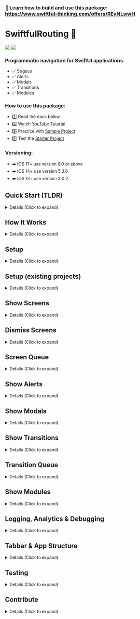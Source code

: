 ### 🚀 Learn how to build and use this package: https://www.swiftful-thinking.com/offers/REyNLwwH


# SwiftfulRouting  🤙
[![](https://img.shields.io/endpoint?url=https%3A%2F%2Fswiftpackageindex.com%2Fapi%2Fpackages%2FSwiftfulThinking%2FSwiftfulRouting%2Fbadge%3Ftype%3Dplatforms)](https://swiftpackageindex.com/SwiftfulThinking/SwiftfulRouting) [![](https://img.shields.io/endpoint?url=https%3A%2F%2Fswiftpackageindex.com%2Fapi%2Fpackages%2FSwiftfulThinking%2FSwiftfulRouting%2Fbadge%3Ftype%3Dswift-versions)](https://swiftpackageindex.com/SwiftfulThinking/SwiftfulRouting)

### Programmatic navigation for SwiftUI applications.
- ✅ Segues
- ✅ Alerts
- ✅ Modals
- ✅ Transitions
- ✅ Modules

### How to use this package:

- 1️⃣ Read the docs below
- 2️⃣ Watch [YouTube Tutorial](https://www.youtube.com/watch?v=zKfhv-Yds4g&list=PLwvDm4VfkdphPRGbtiY-X3IZsUXFi6595&index=6)
- 3️⃣ Practice with [Sample Project](https://github.com/SwiftfulThinking/SwiftfulRoutingExample)
- 4️⃣ Test the [Starter Project](https://github.com/SwiftfulThinking/SwiftfulStarterProject)


### Versioning:

- ➡️ iOS 17+ use version 6.0 or above
- ➡️ iOS 14+ use version 5.3.6
- ➡️ iOS 13+ use version 2.0.2

## Quick Start (TLDR)

<details>
<summary> Details (Click to expand) </summary>
<br>

Use a `RouterView` to replace `NavigationStack` in your SwiftUI code.

Before SwiftfulRouting:
```swift
NavigationStack {
  MyView()
    .navigationDestination()
    .sheet()
    .fullScreenCover()
    .alert()
}
```

With SwiftfulRouting:
```swift
RouterView { _ in
  MyView()
}
```

Use a `router` to perform actions.

```swift
struct MyView: View {
    
    @Environment(\.router) var router
    
    var body: some View {
        Text("Hello, world!")
            .onTapGesture {
                router.showScreen { _ in 
                    AnotherView()
                }
            }
    }
}
```

All available methods in `router` are in [AnyRouter.swift](https://github.com/SwiftfulThinking/SwiftfulRouting/blob/development/Sources/SwiftfulRouting/Core/RouterProtocol/AnyRouter.swift). 

Examples:

```swift
router.showScreen()
router.showAlert()
router.showModal()
router.showTransition()
router.showModule()
router.dismissScreen()
router.dismissAlert()
router.dismissModal()
router.dismissTransition()
router.dismissModule()
```

</details>


## How It Works

<details>
<summary> Details (Click to expand) </summary>
<br>

As you segue to a new screen, the framework adds a set view modifiers to the root of the destination View that will support all potential navigation routes. This allows declarative code to behave as programmatic code, since the view modifiers are connected in advance. Screen destinations are erased to generic types, allowing the developer to determine the destination at the time of execution. 


Version 6.0 adds many new features to the framework by implementing an internal RouterViewModel across the screen heirarchy that allows and screen's router to perform actions that affect the entire heirarchy. The solution introduces [AnyDestinationStack] which is a single array that holds bindings for all active segues in the heirarchy. 

```
// Example of what an [AnyDestinationStack] might look like:

 [
    [.fullScreenCover]
    [.push, .push, .push, .push]
    [.sheet]
    []
 ]
```

In addition to adding a `router` to the Environment, every segue immedaitely returns a `router` in the View's closure. This allows the developer to have access to the screen's routing methods before the screen is created. Leave fully decouples routing logic from the View layer and is perfect for more complex app architectures, such as MVVM or VIPER.

```swift
RouterView { router in
  MyView(router: router)
}
```

</details>

## Setup

<details>
<summary> Details (Click to expand) </summary>
<br>
Add the package to your Xcode project.

```
https://github.com/SwiftfulThinking/SwiftfulRouting.git
```

Import the package.

```swift
import SwiftfulRouting
```

Add a `RouterView` at the top of your view heirarchy. A `RouterView` will embed your view into a NavigationStack and add modifiers to support all potential segues. This would **replace** an existing `NavigationStack` in your code.

Use a `RouterView` to replace `NavigationStack` in your SwiftUI code.

```swift
// Before SwiftfulRouting
NavigationStack {
  MyView()
    .navigationDestination()
    .sheet()
    .fullScreenCover()
    .alert()
}

// With SwiftfulRouting
RouterView { _ in
  MyView()
}
```

All child views have access to a `Router` in the `Environment`.

```swift
@Environment(\.router) var router
    
var body: some View {
     Text("Hello, world!")
          .onTapGesture {
               router.showScreen(.push) { _ in
                    Text("Another screen!")
               }
          }
     }
}
```

Instead of relying on the `Environment`, you can also pass the `router` directly into the child views.

```swift
RouterView { router in
    MyView(router: router)
}
```

You can also use the returned `router` directly. A new `router` is created and added to the view heirarchy after each segue and are therefore unique to each screen. In the below example, the tap gesture on "View3" could call `dismissScreen()` from `router2` or `router3`, which would have different behaviors. This is done on purpose and is further explained in the docs below!

```swift
RouterView { router1 in
    Text("View 1")
        .onTapGesture {
            router1.showScreen(.push) { router2 in
                Text("View 2")
                    .onTapGesture {
                        router2.showScreen(.push) { router3 in
                            Text("View3")
                                .onTapGesture {
                                    router3.dismissScreen() // Dismiss View3
                                    router2.dismissScreen() // Dismiss View2 and View 3
                                }
                        }
                    }
               }
          }
}
```

Refer to [AnyRouter.swift](https://github.com/SwiftfulThinking/SwiftfulRouting/blob/main/Sources/SwiftfulRouting/Core/AnyRouter.swift) to see all accessible methods.

</details>

## Setup (existing projects) 

<details>
<summary> Details (Click to expand) </summary>
<br>
    
In order to enter the framework's view heirarchy, you must wrap your content in a `RouterView`, which will add a `NavigationStack` by default.

Most apps should replace their existing `NavigationStack` with a `RouterView`, however, if you cannot remove it, you can add a `RouterView` but initialize it without a `NavigationStack`.

The framework uses the native SwiftUI navigation bar, so all related modifiers will still work.

```swift
RouterView(addNavigationView: false) { router in
   MyView()
        .navigationBarHidden(true)
        .toolbar {
        }
}
```

</details>

## Show Screens

<details>
<summary> Details (Click to expand) </summary>
<br>

Router supports all native SwiftUI segues.

```swift
// Navigation destination
router.showScreen(.push) { _ in
     Text("View2")
}

// Sheet
router.showScreen(.sheet) { _ in
     Text("View2")
}

// FullScreenCover
router.showScreen(.fullScreenCover) { _ in
     Text("View2")
}
```

Segue methods also accept `AnyDestination` as a convenience.

```swift
let screen = AnyDestination(segue: .push, destination: { router in
    Text("Hello, world!")
})
                                    
router.showScreen(screen)
```

Segue to multiple screens at once. This will immediately trigger each screen in order, ending with the last screen displayed.

```swift
let screen1 = AnyDestination(segue: .push, destination: { router in
    Text("Hello, world!")
})
let screen2 = AnyDestination(segue: .sheet, destination: { router in
    Text("Another screen!")
})
let screen3 = AnyDestination(segue: .push, destination: { router in
    Text("Third screen!")
})
                                    
router.showScreens(destinations: [screen1, screen2, screen3])
```

Use `.sheetConfig()` or `.fullScreenCoverConfig()` to for resizable sheets and backgrounds in new Environments.

```swift
let config = ResizableSheetConfig(
    detents: [.medium, .large],
    dragIndicator: .visible
)

router.showScreen(.sheetConfig(config: config)) { _ in
    Text("Screen2")
}
```

```swift
let config = FullScreenCoverConfig(
    background: .clear
)
            
router.showScreen(.fullScreenCoverConfig(config: config)) { _ in
    Text("Screen2")
}
```

All segues have an `onDismiss` method.

```swift
router.showScreen(.push, onDismiss: {
     // dismiss action
}, destination: { _ in
     Text("Hello, world!")
})
```

Fully customize each segue!

```swift
let screen = AnyDestination(
    id: "profile_screen", // id of screen (used for analytics)
    segue: .fullScreenCover, // segue option
    location: .insert, // where to add screen within the view heirarchy
    animates: true, // animate the segue
    transitionBehavior: .keepPrevious, // transition behavior (only relevant for showTransition methods)
    onDismiss: {
        // Do something when screen dismisses
    },
    destination: { _ in
        Text("ProfileView")
    }
)
```

Additional convenience methods:

```swift
router.showSafari {
     URL(string: "https://www.apple.com")
}
```
</details>


## Dismiss Screens

<details>
<summary> Details (Click to expand) </summary>
<br>

Dismiss one screen.

```swift
router.dismissScreen()
```

You can also use the native SwiftUI method. 

```swift
@Environment(\.dismiss) var dismiss
```

Dismiss screen at id.

```swift
router.dismissScreen(id: "x")
```

Dismiss screens back to, but not including, id.

```swift
router.dismissScreen(upToScreenId: "x")
```

Dismiss a specific number of screens.

```swift
router.dismissScreens(count: 2)
```

Dismiss all .push segues on the NavigationStack of the current screen.

```swift
router.dismissPushStack()
```

Dismiss screen environment (ie. the closest .sheet or .fullScreenCover to this screen).

```swift
router.dismissEnvironment()
```

Dismiss the last screen in the screen heirarchy.

```swift
router.dismissLastScreen()
```

Dismiss the last push stack in the screen heirarchy.

```swift
router.dismissLastPushStack()
```

Dismiss the last environment in the screen heirarchy.

```swift
router.dismissLastEnvironment()
```

Dismiss all screens in the screen heirarchy.

```swift
router.dismissLastEnvironment()
```
</details>

## Screen Queue

<details>
<summary> Details (Click to expand) </summary>
<br>

Add screens to a queue to navigate to them later!

```swift
router.addScreenToQueue(destination: screen1)
router.addScreensToQueue(destinations: [screen1, screen2, screen3])
```

Trigger segue to the first screen in queue, if available.

```swift
// Show next screen if available
router.showNextScreen()

// show next screen, otherwise, throw error
do {
    try router.tryShowNextScreen()
} catch {
    // Do something else
}
```

Remove screens from the queue.

```swift
router.removeScreenFromQueue(id: "x")
router.removeScreensFromQueue(ids: ["x", "y"])
router.removeAllScreensFromQueue()
```

For example, an onboarding flow might have a variable number of screens depending on the user's responses. As the user progresses, add screens to the queue and then the logic within each screen is "try to go to next screen (if available) otherwise dismiss onboarding"

Additional convenience methods:

```swift
// Segue to a the next screen in the queue (if available) otherwise dismiss the screen.
router.showNextScreenOrDismissScreen()

// Segue to a the next screen in the queue (if available) otherwise dismiss environment.
router.showNextScreenOrDismissEnvironment()

// Segue to a the next screen in the queue (if available) otherwise dismiss push stack.
router.showNextScreenOrDismissPushStack()
```

</details>


## Show Alerts

<details>
<summary> Details (Click to expand) </summary>
<br>

Router supports all native SwiftUI alerts.

```swift
// Alert
router.showAlert(.alert, title: "Title goes here", subtitle: "Subtitle goes here!") {
     Button("OK") {

     }
     Button("Cancel") {
                        
     }
}

// Confirmation Dialog
router.showAlert(.confirmationDialog, title: "Title goes here", subtitle: "Subtitle goes here!") {
     Button("A") {
                        
     }
     Button("B") {
                        
     }
     Button("C") {
                        
     }
}
```

Buttons closure supports all the same features as the native SwiftUI closure, such as TextFields.

```swift
let alert = AnyAlert(style: .alert, title: "Title goes here", subtitle: "Subtitle goes here", buttons: {
  TextField("Enter your name", text: $textfieldText)
                
  Button("SUBMIT", action: {

  })
})
```

Alert methods also accept `AnyAlert` as a convenience.

```swift
let alert = AnyAlert(
    style: .alert,
    location: .currentScreen,
    title: "Title",
    subtitle: nil
)
router.showAlert(alert: alert)
```

Dismiss the alert.

```swift
router.dismissAlert()
router.dismissAllAlerts()
```

Additional convenience methods.

```swift
router.showBasicAlert(text: "Error")
```

</details>

## Show Modals

<details>
<summary> Details (Click to expand) </summary>
<br>

Modals appear on top of the current screen. Router supports an **infinite** number of **simultaneous** modals.

```swift
router.showModal {
    MyModal()
        .frame(width: 300, height: 300)
}
```

Fully customize modal's display.

```swift
router.showModal(
    id: "modal_1", // Id for modal
    transition: .move(edge: .bottom), // AnyTransition
    animation: .smooth, // transition animation
    alignment: .center, // Alignment within screen
    backgroundColor: Color.black.opacity(0.1), // Color behind modal
    backgroundEffect: BackgroundEffect(effect: UIBlurEffect(style: .systemMaterialDark), intensity: 0.1), // Blur effect behind modal
    dismissOnBackgroundTap: true, // Add dismiss tap gesture on background layer
    ignoreSafeArea: true, // Modal will safe area
    onDismiss: {
        // Do something when modal is dismissed
    },
    destination: {
        MyModal()
    }
)
```

Modal methods also accept `AnyModal` as a convenience.

```
let modal = AnyModal {
    MyModal()
}

router.showModal(modal: modal)
```

Trigger multiple modals at the same time.

```swift
router.showModals(modals: [modal1, modal2])
```

Dismiss the last modal displayed.

```swift
router.dismissModal()
```

Dismiss modal by id.

```swift
router.dismissModal(id: "modal_1")
```

Dismiss modals above, but not including, id.

```swift
router.dismissModals(upToModalId: "modal_1")
```

Dismiss specific number of modals.

```swift
router.dismissModals(count: 2)
```

Dismiss all modals.

```swift
router.dismissAllModals()
```

Additional convenience methods:

```swift
router.showBasicModal {
     Rectangle()
        .frame(width: 200, height: 200)
}
```

```swift
router.showBottomModal {
     Rectangle()
        .frame(width: 200, height: 200)
}
```

</details>

## Show Transitions

<details>
<summary> Details (Click to expand) </summary>
<br>

Transitions change the current screen WITHOUT performing a full segue.

Transitions are NOT segues!

Transitions are similar to using an "if-else" statement to switch between views.

```swift
router.showTransition { router in
    MyView()
}
```

**Important:** When showing a new screen via `showScreen` there is a parameter `transitionBehavior`. This will determine the UI behavior of any `showTransition` on the resulting screen.

Set `transitionBehavior` to `.keepPrevious` to keep previous screens in memory. This will transition new screens ON TOP of each other.

Set `transitionBehavior` to `.removePrevious` to remove previous screens from memory. This will transition a new screen on, while transitioning the old screen off.

```swift
router.showScreen(transitionBehavior: .removePrevious) { _ in
    MyView()
}
```

Transition methods also accept `AnyTransitionDestination` as a convenience.

```swift
let screen = AnyTransitionDestination { _ in
    MyView()
}

router.showTransition(transition: screen)
```

Add multiple transitions on the screen and display the last one on top.

```swift
router.showTransitions(transitions: [screen1, screen2, screen3])
```

Fully customize transition's display.

```swift
let transition = AnyTransitionDestination(
    id: "transition_1", // Id for the screen
    transition: .trailing, // Transition edge
    allowsSwipeBack: true, // Add a swipe back gesture to the screen's edge
    onDismiss: {
        // Do something when transition dismisses
    },
    destination: { router in
        MyView()
    }
)
```

Dismiss the last transition displayed.

```swift
router.dismissTransition()
```

Dismiss transition by id.

```swift
router.dismissTransition(id: "transition_1")
```

Dismiss transitions above, but not including, id.

```swift
router.dismissTransitions(upToId: "transition_1")
```

Dismiss specific number of transitions.

```swift
router.dismissTransitions(count: 2)
```

Dismiss all transitions.

```swift
router.dismissAllTransitions()
```

Additional convenience methods:

```swift
// Dismiss transition (if there is one) otherwise dismiss screen.
router.dismissTransitionOrDismissScreen()
```

</details>

## Transition Queue

<details>
<summary> Details (Click to expand) </summary>
<br>

Add transitions to a queue to trigger them later!

```swift
router.addTransitionToQueue(transition: screen1)
router.addTransitionsToQueue(transitions: [screen1, screen2, screen3])
```

Trigger transition to the first in queue, if available.

```swift
// Show next transition if available
router.showNextTransition()

// show next transition, otherwise, throw error
do {
    try router.tryShowNextTransition()
} catch {
    // Do something else
}
```

Remove transitinos from the queue.

```swift
router.removeTransitionFromQueue(id: "x")
router.removeTransitionsFromQueue(ids: ["x", "y"])
router.removeAllTransitionsFromQueue()
```

For example, an onboarding flow might have a variable number of screens depending on the user's responses. As the user progresses, add screens to the queue and then the logic within each screen is "try to go to next screen (if available) otherwise dismiss onboarding"

Additional convenience methods:

```swift
// Trigger next transition or trigger next screen or dismiss screen.
router.showNextTransitionOrNextScreenOrDismissScreen()
```

</details>

## Show Modules

<details>
<summary> Details (Click to expand) </summary>
<br>

Modules swap the ENTIRE view heirarchy and replace the existing `RouterView` with a new one.

```swift
router.showModule { router in
    MyView()
}
```

**Important:** Module support is NOT automatically included within `RouterView`. You must enable it by setting `addModuleSupport` to `true`. This is done on purpose, in case there are multiple `RouterView` in the same heirarchy.

```swift
router.showScreen(addModuleSupport: true) { _ in
    MyView()
}
```

Depending on how deep your view heirarchy is, you may want to dismiss screens before switching modules for better UX.

```swift
Task {
  router.dismissAllScreens()
  try? await Task.sleep(for: .seconds(1))
  router.showModule { router in
    MyView()
  }
}
```

Module methods also accept `AnyTransitionDestination` as a convenience.

```swift
let screen = AnyTransitionDestination { _ in
    MyView()
}

router.showModule(module: screen)
```

The user's last module is saved in UserDefaults and can be used to restore the app's state across sessions.

```swift
@State private var lastModuleId = UserDefaults.lastModuleId

var body: some Scene {
    WindowGroup {
        if lastModuleId == "onboarding" {
            RouterView(id: "onboarding", addModuleSupport: true) { router in
                OnboardingView()
            }
        } else {
            RouterView(id: "home", addModuleSupport: true) { router in
                HomeView()
            }
        }
    }
}
```

Add multiple modules to the heirarchy and display the last one.

```swift
router.showModules(modules: [module1, module2, module3])
```

Fully customize module's display.

```swift
let module = AnyTransitionDestination(
    id: "module_1", // Id for the screen
    transition: .trailing, // Transition edge
    allowsSwipeBack: true, // Add a swipe back gesture to the screen's edge
    onDismiss: {
        // Do something when transition dismisses
    },
    destination: { router in
        MyView()
    }
)
```

**Note:** You can dismiss modules, although it is easier to use `showModule` to display the previous module again. 

Dismiss the last module displayed.

```swift
router.dismissModule()
```

Dismiss module by id.

```swift
router.dismissModule(id: "module_1")
```

Dismiss modules above, but not including, id.

```swift
router.dismissModules(upToId: "module_1")
```

Dismiss specific number of modules.

```swift
router.dismissModules(count: 2)
```

Dismiss all modules.

```swift
router.dismissAllModules()
```

</details>

## Logging, Analytics & Debugging

<details>
<summary> Details (Click to expand) </summary>
<br>

Built-in logging that can be used for debugging and analytics.

```swift
// Set log level using internal logger:

SwiftfulRoutingLogger.enableLogging(level: .analytic, printParameters: true)
```

Add your own implementation to handle unique events in your app.
```swift
struct MyLogger: RoutingLogger {
    
    func trackEvent(event: any RoutingLogEvent) {
        let name = event.eventName
        let params = event.parameters
        
        switch event.type {
        case .info:
            break
        case .analytic:
            break
        case .warning:
            break
        case .severe:
            break
        }
    }
}

SwiftfulRoutingLogger.enableLogging(logger: MyLogger())
```        

Or use [SwiftfulLogging](https://github.com/SwiftfulThinking/SwiftfulLogging) directly.

```swift
let logManager = LogManager(services: [
    ConsoleService(printParameters: true),
    FirebaseCrashlyticsService(),
    MixpanelService()
])

SwiftfulRoutingLogger.enableLogging(logger: logManager)
```

Additional values to look into the underlying view heirarchy. 

```swift

// Active screen stacks in the heirarchy
router.activeScreens

// Active screen queue
router.activeScreenQueue

// Has at least 1 screen in queue
router.hasScreenInQueue

// Active alert
router.activeAlert

// Has alert displayed
router.hasActiveAlert

// Active modals on screen
router.activeModals

// Has at least 1 modal displayed
router.hasActiveModal

// Active transitions on screen
router.activeTransitions

// Has at least 1 active transtion
router.hasActiveTransition

// Active transition queue
router.activeTransitionQueue

// Has at least 1 transition in queue
router.hasTransitionInQueue

// Active modules
router.activeModules
```

</details>

## Tabbar & App Structure

<details>
<summary> Details (Click to expand) </summary>
<br>

Even without SwiftfulRouting, SwiftUI developers must decide between using 1 NavigationStack for the entire application or individual NavigationStacks for each tab. 

If you use only 1 `NavigationStack`, it will be a parent to the `TabView` and therefore the tabbar will also push off screen after a segue.

1 NavigationStack without SwiftfulRouting:

```swift
NavigationStack {
    TabView {
        Text("Screen1")
            .tabItem { Label("Home", systemImage: "house.fill") }
                    
        Text("Screen2")
            .tabItem { Label("Search", systemImage: "magnifyingglass") }
                    
        Text("Screen3")
            .tabItem { Label("Profile", systemImage: "person.fill") }
    }
}
```   

1 NavigationStack with SwiftfulRouting:

```swift
RouterView { _ in
    TabView {
        Text("Screen1")
            .tabItem { Label("Home", systemImage: "house.fill") }
                    
        Text("Screen2")
            .tabItem { Label("Search", systemImage: "magnifyingglass") }
                    
        Text("Screen3")
            .tabItem { Label("Profile", systemImage: "person.fill") }
    }
}
```   

Individual NavigationStacks without SwiftfulRouting:
 
```swift
TabView {
    NavigationStack {
        Text("Screen1")
            .tabItem { Label("Home", systemImage: "house.fill") }
    }
      
    NavigationStack {
        Text("Screen2")
            .tabItem { Label("Search", systemImage: "magnifyingglass") }
    }
    
    NavigationStack {
        Text("Screen3")
            .tabItem { Label("Profile", systemImage: "person.fill") }
    }
}
```  

Individual NavigationStacks with SwiftfulRouting:
 
```swift
TabView {
    RouterView { _ in
        Text("Screen1")
            .tabItem { Label("Home", systemImage: "house.fill") }
    }
      
    RouterView { _ in
        Text("Screen2")
            .tabItem { Label("Search", systemImage: "magnifyingglass") }
    }
    
    RouterView { _ in
        Text("Screen3")
            .tabItem { Label("Profile", systemImage: "person.fill") }
    }
}
```

Regardless of your choice, you may want to add a parent `RouterView` to `addModuleSupport` that has `addNavigationStack` set to `false`.

```swift
struct AppRootView: View {
    
    var body: some View {
        RouterView(addNavigationStack: false, addModuleSupport: true) { _ in
            AppTabbarView()
        }
    }
}

struct AppTabbarView: View {
    
    var body: some View {
        TabView {
            RouterView(addNavigationStack: true, addModuleSupport: false, content: { _ in
                Text("Screen1")
            })
            .tabItem { Label("Home", systemImage: "house.fill") }
            
            RouterView(addNavigationStack: true, addModuleSupport: false, content: { _ in
                Text("Screen2")
            })
            .tabItem { Label("Search", systemImage: "magnifyingglass") }
            
            RouterView(addNavigationStack: true, addModuleSupport: false, content: { _ in
                Text("Screen3")
            })
            .tabItem { Label("Profile", systemImage: "person.fill") }
        }
    }
}
```

Therefore, a full app implementation can look like:

```swift
struct AppRootView: View {
    
    @State private var lastModuleId = UserDefaults.lastModuleId

    @ViewBuilder
    var body: some View {
        if lastModuleId == "onboarding" {
            RouterView(id: "onboarding", addModuleSupport: true) { router in
                OnboardingView()
            }
        } else {
            RouterView(id: "tabbar", addNavigationStack: false, addModuleSupport: true) { _ in
                AppTabbarView()
            }
        }
    }
}

struct AppTabbarView: View {
    
    var body: some View {
        TabView {
            RouterView(addNavigationStack: true, addModuleSupport: false, content: { _ in
                Text("Screen1")
            })
            .tabItem { Label("Home", systemImage: "house.fill") }
            
            RouterView(addNavigationStack: true, addModuleSupport: false, content: { _ in
                Text("Screen2")
            })
            .tabItem { Label("Search", systemImage: "magnifyingglass") }
            
            RouterView(addNavigationStack: true, addModuleSupport: false, content: { _ in
                Text("Screen3")
            })
            .tabItem { Label("Profile", systemImage: "person.fill") }
        }
    }
}
```

Reference the [Starter Project](https://github.com/SwiftfulThinking/SwiftfulStarterProject) for an full implementation!

</details>

## Testing

<details>
<summary> Details (Click to expand) </summary>
<br>

Full suite of UI tests are included in the [Sample Project](https://github.com/SwiftfulThinking/SwiftfulRoutingExample).

</details>

## Contribute

<details>
<summary> Details (Click to expand) </summary>
<br>

Community contributions are encouraged! Please ensure that your code adheres to the project's existing coding style and structure. Most new features are likely to be derivatives of existing features, so many of the existing ViewModifiers and Bindings should be reused.

- [Open an issue](https://github.com/SwiftfulThinking/SwiftfulRouting/issues) for issues with the existing codebase.
- [Open a discussion](https://github.com/SwiftfulThinking/SwiftfulRouting/discussions) for new feature requests.
- [Submit a pull request](https://github.com/SwiftfulThinking/SwiftfulRouting/pulls) when the feature is ready.

Upcoming features:

- [ ] Internalize tabbar support
- [ ] Add Module queue
- [ ] Add Module tests
- [ ] Add Modal queue
- [ ] Add remove(count:) to all queues
- [ ] Add support for showing in-app web browser
- [ ] Add supprot for opening other apps (email, etc.)

</details>
